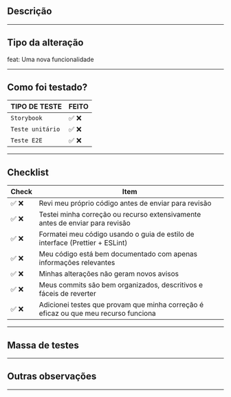 ## Descrição

<!--
Inclua aqui um resumo da alteração e qual problema está relacionado.
Adicione também motivação e contexto que sejam relevantes.
Liste todas as dependências necessárias para essa alteração.
-->

---

## Tipo da alteração

feat: Uma nova funcionalidade

<!-- USE A OPÇÃO MAIS RELEVANTE
feat: Uma nova funcionalidade
fix: Correção de algum bug
style: Alterações que não afetam o significado do código (espaço em branco, formatação etc.)
perf: Mudança no código para melhoria de performance
refactor: Uma alteração de código que não corrige um bug nem adiciona um recurso
test: Adicionando testes ausentes ou corrigindo testes existentes
build: Alterações que afetam o sistema de compilação ou dependências externas
ci: Alterações nos arquivos e scripts de configuração do CI'
chore: Outras alterações que não modificam os arquivos de origem ou de teste
docs: Apenas mudança de documentação
revert: Reverte um commit
wip: Código em desenvolvimento
-->

---

## Como foi testado?

<!-- Selecione apenas uma das opções (✅ ❌) abaixo. -->

| TIPO DE TESTE    | FEITO |
| ---------------- | ----- |
| `Storybook`      | ✅ ❌ |
| `Teste unitário` | ✅ ❌ |
| `Teste E2E`      | ✅ ❌ |

<!-- Descreva os testes que você executou para verificar suas alterações.
Forneça instruções para que possamos reproduzir.
-->

---

## Checklist

<!-- Verifique as opções relacionadas a você. -->
<!-- Selecione apenas uma das opções (✅ ❌) abaixo. -->

| Check | Item                                                                                |
| ----- | ----------------------------------------------------------------------------------- |
| ✅ ❌ | Revi meu próprio código antes de enviar para revisão                                |
| ✅ ❌ | Testei minha correção ou recurso extensivamente antes de enviar para revisão        |
| ✅ ❌ | Formatei meu código usando o guia de estilo de interface (Prettier + ESLint)        |
| ✅ ❌ | Meu código está bem documentado com apenas informações relevantes                   |
| ✅ ❌ | Minhas alterações não geram novos avisos                                            |
| ✅ ❌ | Meus commits são bem organizados, descritivos e fáceis de reverter                  |
| ✅ ❌ | Adicionei testes que provam que minha correção é eficaz ou que meu recurso funciona |

---

## Massa de testes

<!-- Inclua aqui usuários para quem estiver revisando conseguir testar todo o cenário que a PR está afetando -->

---

## Outras observações

<!-- Inclua outras observações relevantes que não se enquadram nos campos acima -->

---